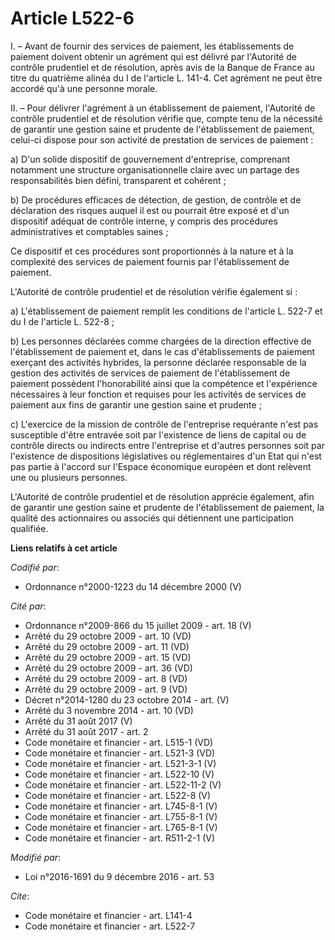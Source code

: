 # Article L522-6

I. – Avant de fournir des services de paiement, les établissements de paiement doivent obtenir un agrément qui est délivré
par l'Autorité de contrôle prudentiel et de résolution, après avis de la Banque de France au titre du quatrième alinéa du I
de l'article L. 141-4. Cet agrément ne peut être accordé qu'à une personne morale.

II. – Pour délivrer l'agrément à un établissement de paiement, l'Autorité de contrôle prudentiel et de résolution vérifie
que, compte tenu de la nécessité de garantir une gestion saine et prudente de l'établissement de paiement, celui-ci dispose
pour son activité de prestation de services de paiement :

a) D'un solide dispositif de gouvernement d'entreprise, comprenant notamment une structure organisationnelle claire avec un
partage des responsabilités bien défini, transparent et cohérent ;

b) De procédures efficaces de détection, de gestion, de contrôle et de déclaration des risques auquel il est ou pourrait être
exposé et d'un dispositif adéquat de contrôle interne, y compris des procédures administratives et comptables saines ;

Ce dispositif et ces procédures sont proportionnés à la nature et à la complexité des services de paiement fournis par
l'établissement de paiement.

L'Autorité de contrôle prudentiel et de résolution vérifie également si :

a) L'établissement de paiement remplit les conditions de l'article L. 522-7 et du I de l'article L. 522-8 ;

b) Les personnes déclarées comme chargées de la direction effective de l'établissement de paiement et, dans le cas
d'établissements de paiement exerçant des activités hybrides, la personne déclarée responsable de la gestion des activités de
services de paiement de l'établissement de paiement possèdent l'honorabilité ainsi que la compétence et l'expérience
nécessaires à leur fonction et requises pour les activités de services de paiement aux fins de garantir une gestion saine et
prudente ;

c) L'exercice de la mission de contrôle de l'entreprise requérante n'est pas susceptible d'être entravée soit par l'existence
de liens de capital ou de contrôle directs ou indirects entre l'entreprise et d'autres personnes soit par l'existence de
dispositions législatives ou réglementaires d'un Etat qui n'est pas partie à l'accord sur l'Espace économique européen et
dont relèvent une ou plusieurs personnes.

L'Autorité de contrôle prudentiel et de résolution apprécie également, afin de garantir une gestion saine et prudente de
l'établissement de paiement, la qualité des actionnaires ou associés qui détiennent une participation qualifiée.

**Liens relatifs à cet article**

_Codifié par_:

  - Ordonnance n°2000-1223 du 14 décembre 2000 (V)

_Cité par_:

  - Ordonnance n°2009-866 du 15 juillet 2009 - art. 18 (V)
  - Arrêté du 29 octobre 2009 - art. 10 (VD)
  - Arrêté du 29 octobre 2009 - art. 11 (VD)
  - Arrêté du 29 octobre 2009 - art. 15 (VD)
  - Arrêté du 29 octobre 2009 - art. 36 (VD)
  - Arrêté du 29 octobre 2009 - art. 8 (VD)
  - Arrêté du 29 octobre 2009 - art. 9 (VD)
  - Décret n°2014-1280 du 23 octobre 2014 - art. (V)
  - Arrêté du 3 novembre 2014 - art. 10 (VD)
  - Arrêté du 31 août 2017 (V)
  - Arrêté du 31 août 2017 - art. 2
  - Code monétaire et financier - art. L515-1 (VD)
  - Code monétaire et financier - art. L521-3 (VD)
  - Code monétaire et financier - art. L521-3-1 (V)
  - Code monétaire et financier - art. L522-10 (V)
  - Code monétaire et financier - art. L522-11-2 (V)
  - Code monétaire et financier - art. L522-8 (V)
  - Code monétaire et financier - art. L745-8-1 (V)
  - Code monétaire et financier - art. L755-8-1 (V)
  - Code monétaire et financier - art. L765-8-1 (V)
  - Code monétaire et financier - art. R511-2-1 (V)

_Modifié par_:

  - Loi n°2016-1691 du 9 décembre 2016 - art. 53

_Cite_:

  - Code monétaire et financier - art. L141-4
  - Code monétaire et financier - art. L522-7
